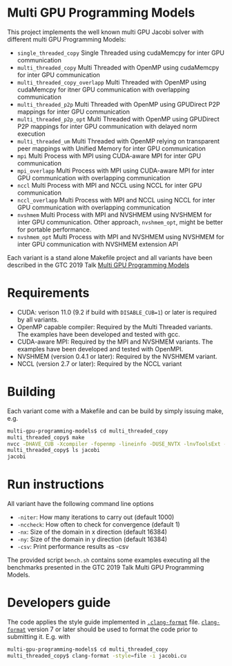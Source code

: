 # Multi GPU Programming Models
This project implements the well known multi GPU Jacobi solver with different multi GPU Programming Models:
* `single_threaded_copy`           Single Threaded using cudaMemcpy for inter GPU communication
* `multi_threaded_copy`            Multi Threaded with OpenMP using cudaMemcpy for inter GPU communication
* `multi_threaded_copy_overlapp`   Multi Threaded with OpenMP using cudaMemcpy for itner GPU communication with overlapping communication
* `multi_threaded_p2p`             Multi Threaded with OpenMP using GPUDirect P2P mappings for inter GPU communication
* `multi_threaded_p2p_opt`         Multi Threaded with OpenMP using GPUDirect P2P mappings for inter GPU communication with delayed norm execution
* `multi_threaded_um`              Multi Threaded with OpenMP relying on transparent peer mappings with Unified Memory for inter GPU communication
* `mpi`                            Multi Process with MPI using CUDA-aware MPI for inter GPU communication
* `mpi_overlapp`                   Multi Process with MPI using CUDA-aware MPI for inter GPU communication with overlapping communication
* `nccl`                           Multi Process with MPI and NCCL using NCCL for inter GPU communication
* `nccl_overlapp`                  Multi Process with MPI and NCCL using NCCL for inter GPU communication with overlapping communication
* `nvshmem`                        Multi Process with MPI and NVSHMEM using NVSHMEM for inter GPU communication. Other approach, `nvshmem_opt`, might be better for portable performance.
* `nvshmem_opt`                    Multi Process with MPI and NVSHMEM using NVSHMEM for inter GPU communication with NVSHMEM extension API

Each variant is a stand alone Makefile project and all variants have been described in the GTC 2019 Talk [Multi GPU Programming Models](http://on-demand-gtc.gputechconf.com/gtc-quicklink/4sAYj)

# Requirements
* CUDA: verison 11.0 (9.2 if build with `DISABLE_CUB=1`) or later is required by all variants.
* OpenMP capable compiler: Required by the Multi Threaded variants. The examples have been developed and tested with gcc.
* CUDA-aware MPI: Required by the MPI and NVSHMEM variants. The examples have been developed and tested with OpenMPI.
* NVSHMEM (version 0.4.1 or later): Required by the NVSHMEM variant.
* NCCL (version 2.7 or later): Required by the NCCL variant

# Building 
Each variant come with a Makefile and can be build by simply issuing make, e.g. 
```sh
multi-gpu-programming-models$ cd multi_threaded_copy
multi_threaded_copy$ make
nvcc -DHAVE_CUB -Xcompiler -fopenmp -lineinfo -DUSE_NVTX -lnvToolsExt -gencode arch=compute_70,code=sm_70 -gencode arch=compute_80,code=sm_80 -gencode arch=compute_80,code=compute_80 -std=c++14 jacobi.cu -o jacobi
multi_threaded_copy$ ls jacobi
jacobi
```

# Run instructions
All variant have the following command line options
* `-niter`: How many iterations to carry out (default 1000)
* `-nccheck`: How often to check for convergence (default 1)
* `-nx`: Size of the domain in x direction (default 16384)
* `-ny`: Size of the domain in y direction (default 16384)
* `-csv`: Print performance results as -csv

The provided script `bench.sh` contains some examples executing all the benchmarks presented in the GTC 2019 Talk Multi GPU Programming Models.

# Developers guide
The code applies the style guide implemented in [`.clang-format`](.clang-format) file. [`clang-format`](https://clang.llvm.org/docs/ClangFormat.html) version 7 or later should be used to format the code prior to submitting it. E.g. with
```sh
multi-gpu-programming-models$ cd multi_threaded_copy
multi_threaded_copy$ clang-format -style=file -i jacobi.cu
```
